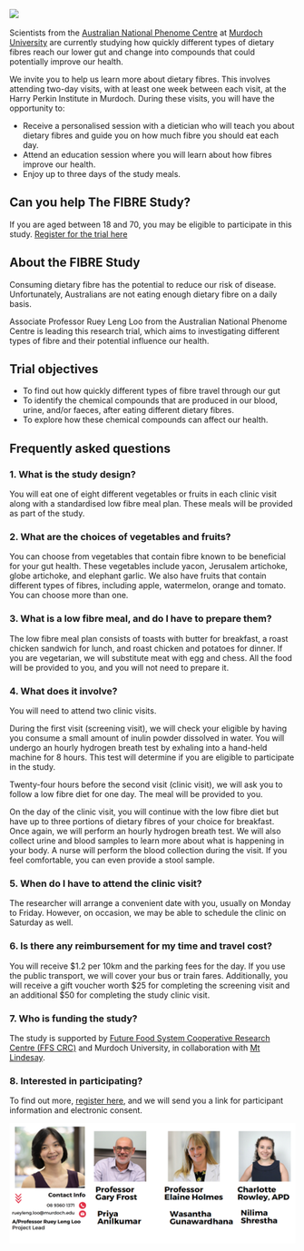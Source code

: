 
![](HeadingPic2.jpg)

Scientists from the [Australian National Phenome Centre](https://www.murdoch.edu.au/research/anpc) at [Murdoch University](https://www.murdoch.edu.au) are currently studying how quickly different types of dietary fibres reach our lower gut and change into compounds that could potentially improve our health.

We invite you to help us learn more about dietary fibres.  This involves attending two-day visits, with at least one week between each visit, at the Harry Perkin Institute in Murdoch.  During these visits, you will have the opportunity to:
-	Receive a personalised session with a dietician who will teach you about dietary fibres and guide you on how much fibre you should eat each day.
-	Attend an education session where you will learn about how fibres improve our health.
-	Enjoy up to three days of the study meals.

## **Can you help The FIBRE Study?**
If you are aged between 18 and 70, you may be eligible to participate in this study.  [Register for the trial here](Register.docx)

## **About the FIBRE Study**
Consuming dietary fibre has the potential to reduce our risk of disease.  Unfortunately, Australians are not eating enough dietary fibre on a daily basis.  

Associate Professor Ruey Leng Loo from the Australian National Phenome Centre is leading this research trial, which aims to investigating different types of fibre and their potential influence our health. 

## **Trial objectives**
-	To find out how quickly different types of fibre travel through our gut
-	To identify the chemical compounds that are produced in our blood, urine, and/or faeces, after eating different dietary fibres.
-	To explore how these chemical compounds can affect our health.

## **Frequently asked questions**

### 1.	What is the study design?
You will eat one of eight different vegetables or fruits in each clinic visit along with a standardised low fibre meal plan.  These meals will be provided as part of the study.  

### 2.	What are the choices of vegetables and fruits? 
You can choose from vegetables that contain fibre known to be beneficial for your gut health.  These vegetables include yacon, Jerusalem artichoke, globe artichoke, and elephant garlic.   We also have fruits that contain different types of fibres, including apple, watermelon, orange and tomato.  You can choose more than one.  

### 3.	What is a low fibre meal, and do I have to prepare them? 
The low fibre meal plan consists of toasts with butter for breakfast, a roast chicken sandwich for lunch, and roast chicken and potatoes for dinner.  If you are vegetarian, we will substitute meat with egg and chess.  All the food will be provided to you, and you will not need to prepare it. 

### 4.	What does it involve?
You will need to attend two clinic visits.  

During the first visit (screening visit), we will check your eligible by having you consume a small amount of inulin powder dissolved in water.  You will undergo an hourly hydrogen breath test by exhaling into a hand-held machine for 8 hours.  This test will determine if you are eligible to participate in the study.  

Twenty-four hours before the second visit (clinic visit), we will ask you to follow a low fibre diet for one day.  The meal will be provided to you.  

On the day of the clinic visit, you will continue with the low fibre diet but have up to three portions of dietary fibres of your choice for breakfast.  Once again, we will perform an hourly hydrogen breath test.  We will also collect urine and blood samples to learn more about what is happening in your body.  A nurse will perform the blood collection during the visit.  If you feel comfortable, you can even provide a stool sample.  

### 5.	When do I have to attend the clinic visit? 
The researcher will arrange a convenient date with you, usually on Monday to Friday.  However, on occasion, we may be able to schedule the clinic on Saturday as well.

### 6.	Is there any reimbursement for my time and travel cost? 
You will receive $1.2 per 10km and the parking fees for the day.  If you use the public transport, we will cover your bus or train fares.  Additionally, you will receive a gift voucher worth $25 for completing the screening visit and an additional $50 for completing the study clinic visit.  

### 7.	Who is funding the study?
The study is supported by [Future Food System Cooperative Research Centre (FFS CRC)]( https://www.futurefoodsystems.com.au/project/bioactive-components-for-value-add-to-australian-artichokes/) and Murdoch University, in collaboration with [Mt Lindesay](ML.docx).

### 8.	Interested in participating?
To find out more, [register here](Register.docx), and we will send you a link for participant information and electronic consent.

![*Project Team Members*](image-1.png)

